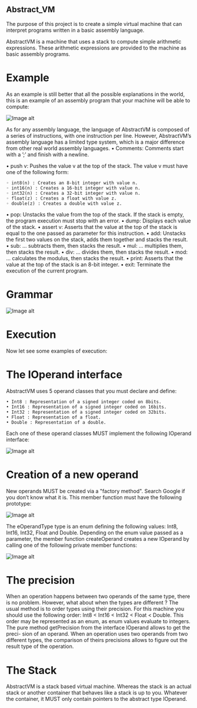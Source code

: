 ## Abstract_VM

The purpose of this project is to create a simple virtual machine that can interpret programs written in a basic assembly language.

AbstractVM is a machine that uses a stack to compute simple arithmetic expressions. These arithmetic expressions are provided to the machine as basic assembly programs.

# Example
As an example is still better that all the possible explanations in the world, this is an example of an assembly program that your machine will be able to compute:

![Image alt](https://github.com/vkozhemi/Abstract_VM/raw/master/img/0.png)

As for any assembly language, the language of AbstractVM is composed of a series of instructions, with one instruction per line. However, AbstractVM’s assembly language has a limited type system, which is a major difference from other real world assembly languages.
• Comments: Comments start with a ’;’ and finish with a newline. 

• push v: Pushes the value v at the top of the stack. The value v must have one of the following form:

	◦ int8(n) : Creates an 8-bit integer with value n. 
	◦ int16(n) : Creates a 16-bit integer with value n. 
	◦ int32(n) : Creates a 32-bit integer with value n. 
	◦ float(z) : Creates a float with value z.
	◦ double(z) : Creates a double with value z.

• pop: Unstacks the value from the top of the stack. If the stack is empty, the program execution must stop with an error.
• dump: Displays each value of the stack.
• assert v: Asserts that the value at the top of the stack is equal to the one passed as parameter for this instruction.
• add: Unstacks the first two values on the stack, adds them together and stacks the result. 
• sub: ... subtracts them, then stacks the result. 
• mul: ... multiplies them, then stacks the result. 
• div: ... divides them, then stacks the result.
• mod: ... calculates the modulus, then stacks the result. 
• print: Asserts that the value at the top of the stack is an 8-bit integer.
• exit: Terminate the execution of the current program.

# Grammar
![Image alt](https://github.com/vkozhemi/Abstract_VM/raw/master/img/1.png)

# Execution
Now let see some examples of execution:

# The IOperand interface
AbstractVM uses 5 operand classes that you must declare and define:

	• Int8 : Representation of a signed integer coded on 8bits.
	• Int16 : Representation of a signed integer coded on 16bits. 
	• Int32 : Representation of a signed integer coded on 32bits. 
	• Float : Representation of a float.
	• Double : Representation of a double.

Each one of these operand classes MUST implement the following IOperand interface:

![Image alt](https://github.com/vkozhemi/Abstract_VM/raw/master/img/2.png)

# Creation of a new operand
New operands MUST be created via a "factory method". Search Google if you don’t know what it is. This member function must have the following prototype:

![Image alt](https://github.com/vkozhemi/Abstract_VM/raw/master/img/3.png)

The eOperandType type is an enum defining the following values: Int8, Int16, Int32, Float and Double.
Depending on the enum value passed as a parameter, the member function createOperand creates a new IOperand by calling one of the following private member functions:

![Image alt](https://github.com/vkozhemi/Abstract_VM/raw/master/img/4.png)

# The precision
When an operation happens between two operands of the same type, there is no problem. However, what about when the types are different ? The usual method is to order types using their precision. For this machine you should use the following order: Int8 < Int16 < Int32 < Float < Double. This order may be represented as an enum, as enum values evaluate to integers.
The pure method getPrecision from the interface IOperand allows to get the preci- sion of an operand. When an operation uses two operands from two different types, the comparison of theirs precisions allows to figure out the result type of the operation.


# The Stack
AbstractVM is a stack based virtual machine. Whereas the stack is an actual stack or another container that behaves like a stack is up to you. Whatever the container, it MUST only contain pointers to the abstract type IOperand.

